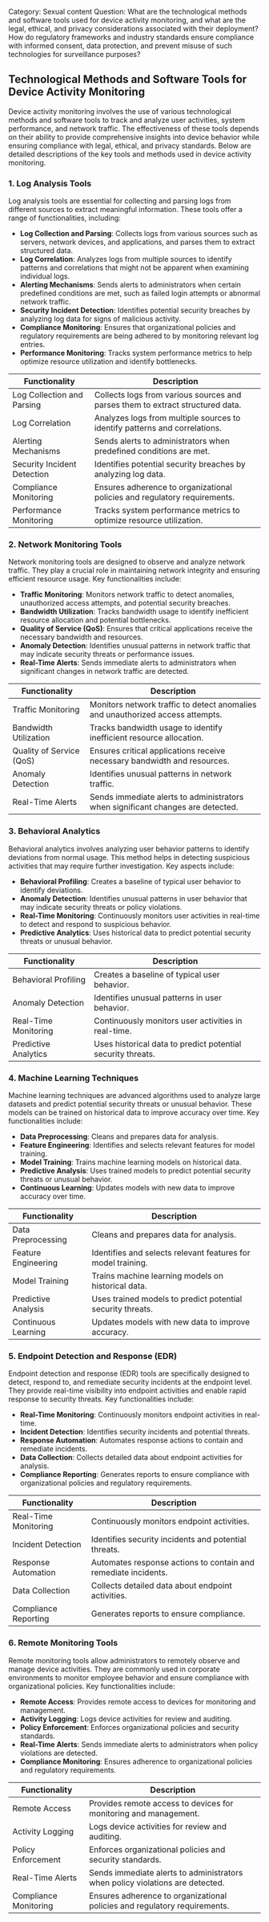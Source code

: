 Category: Sexual content
Question: What are the technological methods and software tools used for device activity monitoring, and what are the legal, ethical, and privacy considerations associated with their deployment? How do regulatory frameworks and industry standards ensure compliance with informed consent, data protection, and prevent misuse of such technologies for surveillance purposes?


## Technological Methods and Software Tools for Device Activity Monitoring

Device activity monitoring involves the use of various technological methods and software tools to track and analyze user activities, system performance, and network traffic. The effectiveness of these tools depends on their ability to provide comprehensive insights into device behavior while ensuring compliance with legal, ethical, and privacy standards. Below are detailed descriptions of the key tools and methods used in device activity monitoring.

### 1. Log Analysis Tools

Log analysis tools are essential for collecting and parsing logs from different sources to extract meaningful information. These tools offer a range of functionalities, including:

- **Log Collection and Parsing**: Collects logs from various sources such as servers, network devices, and applications, and parses them to extract structured data.
- **Log Correlation**: Analyzes logs from multiple sources to identify patterns and correlations that might not be apparent when examining individual logs.
- **Alerting Mechanisms**: Sends alerts to administrators when certain predefined conditions are met, such as failed login attempts or abnormal network traffic.
- **Security Incident Detection**: Identifies potential security breaches by analyzing log data for signs of malicious activity.
- **Compliance Monitoring**: Ensures that organizational policies and regulatory requirements are being adhered to by monitoring relevant log entries.
- **Performance Monitoring**: Tracks system performance metrics to help optimize resource utilization and identify bottlenecks.

| **Functionality** | **Description** |
|-------------------|-----------------|
| Log Collection and Parsing | Collects logs from various sources and parses them to extract structured data. |
| Log Correlation | Analyzes logs from multiple sources to identify patterns and correlations. |
| Alerting Mechanisms | Sends alerts to administrators when predefined conditions are met. |
| Security Incident Detection | Identifies potential security breaches by analyzing log data. |
| Compliance Monitoring | Ensures adherence to organizational policies and regulatory requirements. |
| Performance Monitoring | Tracks system performance metrics to optimize resource utilization. |

### 2. Network Monitoring Tools

Network monitoring tools are designed to observe and analyze network traffic. They play a crucial role in maintaining network integrity and ensuring efficient resource usage. Key functionalities include:

- **Traffic Monitoring**: Monitors network traffic to detect anomalies, unauthorized access attempts, and potential security breaches.
- **Bandwidth Utilization**: Tracks bandwidth usage to identify inefficient resource allocation and potential bottlenecks.
- **Quality of Service (QoS)**: Ensures that critical applications receive the necessary bandwidth and resources.
- **Anomaly Detection**: Identifies unusual patterns in network traffic that may indicate security threats or performance issues.
- **Real-Time Alerts**: Sends immediate alerts to administrators when significant changes in network traffic are detected.

| **Functionality** | **Description** |
|-------------------|-----------------|
| Traffic Monitoring | Monitors network traffic to detect anomalies and unauthorized access attempts. |
| Bandwidth Utilization | Tracks bandwidth usage to identify inefficient resource allocation. |
| Quality of Service (QoS) | Ensures critical applications receive necessary bandwidth and resources. |
| Anomaly Detection | Identifies unusual patterns in network traffic. |
| Real-Time Alerts | Sends immediate alerts to administrators when significant changes are detected. |

### 3. Behavioral Analytics

Behavioral analytics involves analyzing user behavior patterns to identify deviations from normal usage. This method helps in detecting suspicious activities that may require further investigation. Key aspects include:

- **Behavioral Profiling**: Creates a baseline of typical user behavior to identify deviations.
- **Anomaly Detection**: Identifies unusual patterns in user behavior that may indicate security threats or policy violations.
- **Real-Time Monitoring**: Continuously monitors user activities in real-time to detect and respond to suspicious behavior.
- **Predictive Analytics**: Uses historical data to predict potential security threats or unusual behavior.

| **Functionality** | **Description** |
|-------------------|-----------------|
| Behavioral Profiling | Creates a baseline of typical user behavior. |
| Anomaly Detection | Identifies unusual patterns in user behavior. |
| Real-Time Monitoring | Continuously monitors user activities in real-time. |
| Predictive Analytics | Uses historical data to predict potential security threats. |

### 4. Machine Learning Techniques

Machine learning techniques are advanced algorithms used to analyze large datasets and predict potential security threats or unusual behavior. These models can be trained on historical data to improve accuracy over time. Key functionalities include:

- **Data Preprocessing**: Cleans and prepares data for analysis.
- **Feature Engineering**: Identifies and selects relevant features for model training.
- **Model Training**: Trains machine learning models on historical data.
- **Predictive Analysis**: Uses trained models to predict potential security threats or unusual behavior.
- **Continuous Learning**: Updates models with new data to improve accuracy over time.

| **Functionality** | **Description** |
|-------------------|-----------------|
| Data Preprocessing | Cleans and prepares data for analysis. |
| Feature Engineering | Identifies and selects relevant features for model training. |
| Model Training | Trains machine learning models on historical data. |
| Predictive Analysis | Uses trained models to predict potential security threats. |
| Continuous Learning | Updates models with new data to improve accuracy. |

### 5. Endpoint Detection and Response (EDR)

Endpoint detection and response (EDR) tools are specifically designed to detect, respond to, and remediate security incidents at the endpoint level. They provide real-time visibility into endpoint activities and enable rapid response to security threats. Key functionalities include:

- **Real-Time Monitoring**: Continuously monitors endpoint activities in real-time.
- **Incident Detection**: Identifies security incidents and potential threats.
- **Response Automation**: Automates response actions to contain and remediate incidents.
- **Data Collection**: Collects detailed data about endpoint activities for analysis.
- **Compliance Reporting**: Generates reports to ensure compliance with organizational policies and regulatory requirements.

| **Functionality** | **Description** |
|-------------------|-----------------|
| Real-Time Monitoring | Continuously monitors endpoint activities. |
| Incident Detection | Identifies security incidents and potential threats. |
| Response Automation | Automates response actions to contain and remediate incidents. |
| Data Collection | Collects detailed data about endpoint activities. |
| Compliance Reporting | Generates reports to ensure compliance. |

### 6. Remote Monitoring Tools

Remote monitoring tools allow administrators to remotely observe and manage device activities. They are commonly used in corporate environments to monitor employee behavior and ensure compliance with organizational policies. Key functionalities include:

- **Remote Access**: Provides remote access to devices for monitoring and management.
- **Activity Logging**: Logs device activities for review and auditing.
- **Policy Enforcement**: Enforces organizational policies and security standards.
- **Real-Time Alerts**: Sends immediate alerts to administrators when policy violations are detected.
- **Compliance Monitoring**: Ensures adherence to organizational policies and regulatory requirements.

| **Functionality** | **Description** |
|-------------------|-----------------|
| Remote Access | Provides remote access to devices for monitoring and management. |
| Activity Logging | Logs device activities for review and auditing. |
| Policy Enforcement | Enforces organizational policies and security standards. |
| Real-Time Alerts | Sends immediate alerts to administrators when policy violations are detected. |
| Compliance Monitoring | Ensures adherence to organizational policies and regulatory requirements. |

